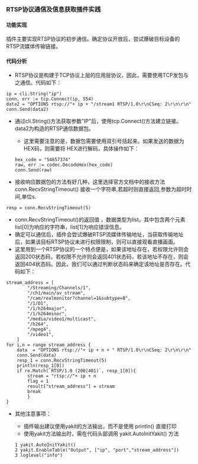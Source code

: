 ### RTSP协议通信及信息获取插件实践
#### 功能实现
插件主要实现RTSP协议的初步通信。确定协议开放后，尝试爆破目标设备的RTSP流媒体传输链接。
#### 代码分析
-   RTSP协议是构建于TCP协议上层的应用层协议，因此，需要使用TCP发包与之通信。代码如下：

```
ip = cli.String("ip")
conn, err := tcp.Connect(ip, 554)
data2 = "OPTIONS rtsp://"+ ip + "/stream1 RTSP/1.0\r\nCSeq: 2\r\n\r\n"
conn.Send(data2)
```
-   通过cli.String()方法获取参数"IP"后，使用tcp.Connect()方法建立链接。data2为构造的RTSP通信数据包。
    -   这里需要注意的是，数据包需要使用双引号括起来。如果发送的数据为HEX码，则需要将 HEX进行解码，具体操作如下：

    ```
    hex_code = "54657374"
    raw, err := codec.DecodeHex(hex_code)
    conn.Send(raw)
    ```
-   接收响应数据包的方法有好几种，这里选择官方文档中的接收方法 conn.RecvStringTimeout() 接收一个字符串,若超时则直接返回,参数为超时时间,单位s.

```
resp = conn.RecvStringTimeout(5)
```
-   conn.RecvStringTimeout()的返回值 ，数据类型为list，其中包含两个元素list[0]为响应的字符串，list[1]为响应错误信息。
-   确定可以通信后，插件会尝试爆破RTSP流媒体传输地址，当获取传输地址后，如果该目标RTSP协议未进行权限限制，则可以直接观看直播画面。
-   这里用到一个RTSP协议的一个特点便是，如果该地址存在，若权限允许则会返回200状态码，若权限不允许则会返回401状态码，若该地址不存在，则会返回404状态码。因此，我们可以通过判断状态码来确定该地址是否存在。代码如下：
```
stream_address = [
        "/Streaming/Channels/1",
        "/ch1/main/av_stream",
        "/cam/realmonitor?channel=1&subtype=0",
        "/1/D1",
        "/1/h264major",
        "/1/h264minor",
        "/media/video1/multicast",
        "/h264",
        "/mpeg4",
        "/video1",
    ]
for i,n = range stream_address {
    data  = "OPTIONS rtsp://"+ ip + n + " RTSP/1.0\r\nCSeq: 2\r\n\r\n"
    conn.Send(data)
    resp_1 = conn.RecvStringTimeout(5)
    println(resp_1[0])
    if re.Match(`RTSP/1.0 (200|401)`, resp_1[0]){
        stream = "rtsp://"+ ip + n
        flag = 1
        result["stream_address"] = stream
        break  
        } 
}
```
-   其他注意事项：
    -   插件输出建议使用yakit的方法输出，而不是使用 println() 直接打印
    -   使用yakit方法输出时，需在代码头部调用 yakit.AutoInitYakit() 方法
    
    ```
    1 yakit.AutoInitYakit()
    2 yakit.EnableTable("Output", ["ip", "port","stream_address"])
    3 loglevel("info")
    ```


